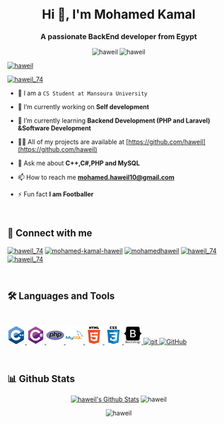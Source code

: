 <h1 align="center">Hi 👋, I'm Mohamed Kamal</h1>
<h3 align="center">A passionate BackEnd developer from Egypt</h3>

<p align="center"> <img src="https://komarev.com/ghpvc/?username=haweil&label=Profile%20views&color=0e75b6&style=flat" alt="haweil" /> 
		   <img src="https://img.shields.io/github/followers/haweil?label=Followers" alt="haweil" />
</p>

<p align="left"> <a href="https://github.com/ryo-ma/github-profile-trophy"><img src="https://github-profile-trophy.vercel.app/?username=haweil" alt="haweil" /></a> </p>

<p align="left"> <a href="https://twitter.com/haweil_74" target="blank"><img src="https://img.shields.io/twitter/follow/haweil_74?logo=twitter&style=for-the-badge" alt="haweil_74" /></a> </p>

- :school: I am a `CS Student at Mansoura University`
- 🔭 I’m currently working on **Self development**

- 🌱 I’m currently learning **Backend Development (PHP and Laravel) &Software Development**

- 👨‍💻 All of my projects are available at [https://github.com/haweil](https://github.com/haweil)

- 💬 Ask me about **C++,C#,PHP and MySQL**

- 📫 How to reach me **mohamed.haweil10@gmail.com**

- ⚡ Fun fact **I am Footballer**
<br>

## 📩 Connect with me
<p align="left">
<a href="https://twitter.com/haweil_74" target="blank"><img align="center" src="https://raw.githubusercontent.com/rahuldkjain/github-profile-readme-generator/master/src/images/icons/Social/twitter.svg" alt="haweil_74" height="30" width="40" /></a>
<a href="https://linkedin.com/in/mohamed-kamal-haweil" target="blank"><img align="center" src="https://raw.githubusercontent.com/rahuldkjain/github-profile-readme-generator/master/src/images/icons/Social/linked-in-alt.svg" alt="mohamed-kamal-haweil" height="30" width="40" /></a>
<a href="https://fb.com/mohamedhaweil" target="blank"><img align="center" src="https://raw.githubusercontent.com/rahuldkjain/github-profile-readme-generator/master/src/images/icons/Social/facebook.svg" alt="mohamedhaweil" height="30" width="40" /></a>
<a href="https://instagram.com/haweil_74" target="blank"><img align="center" src="https://raw.githubusercontent.com/rahuldkjain/github-profile-readme-generator/master/src/images/icons/Social/instagram.svg" alt="haweil_74" height="30" width="40" /></a>
<a href="https://codeforces.com/profile/haweil_74" target="blank"><img align="center" src="https://raw.githubusercontent.com/rahuldkjain/github-profile-readme-generator/master/src/images/icons/Social/codeforces.svg" alt="haweil_74" height="30" width="40" /></a>
</p>
<br>

##  🛠 Languages and Tools
<br>
<p align="left">
<a href="https://www.w3schools.com/cpp/" target="_blank" rel="noreferrer"> <img src="https://raw.githubusercontent.com/devicons/devicon/master/icons/cplusplus/cplusplus-original.svg" alt="cplusplus" width="40" height="40"/>
 </a>
<a href="https://www.w3schools.com/cs/" target="_blank" rel="noreferrer"> <img src="https://raw.githubusercontent.com/devicons/devicon/master/icons/csharp/csharp-original.svg" alt="csharp" width="40" height="40"/>
 </a> 
<a href="https://www.php.net" target="_blank" rel="noreferrer"> <img src="https://raw.githubusercontent.com/devicons/devicon/master/icons/php/php-original.svg" alt="php" width="40" height="40"/> 
</a> 
<a href="https://www.mysql.com/" target="_blank" rel="noreferrer"> <img src="https://raw.githubusercontent.com/devicons/devicon/master/icons/mysql/mysql-original-wordmark.svg" alt="mysql" width="40" height="40"/> </a> 
<a href="https://www.w3.org/html/" target="_blank" rel="noreferrer"> <img src="https://raw.githubusercontent.com/devicons/devicon/master/icons/html5/html5-original-wordmark.svg" alt="html5" width="40" height="40"/> </a>
<a href="https://www.w3schools.com/css/" target="_blank" rel="noreferrer"> <img src="https://raw.githubusercontent.com/devicons/devicon/master/icons/css3/css3-original-wordmark.svg" alt="css3" width="40" height="40"/> 
</a>
<a href="https://getbootstrap.com" target="_blank" rel="noreferrer"> <img src="https://raw.githubusercontent.com/devicons/devicon/master/icons/bootstrap/bootstrap-plain-wordmark.svg" alt="bootstrap" width="40" height="40"/>
 </a>
 <a href="https://git-scm.com/" target="_blank" rel="noreferrer"> <img src="https://www.vectorlogo.zone/logos/git-scm/git-scm-icon.svg" alt="git" width="40" height="40"/>
 </a>
<a href="https://github.com/" title="GitHub"><img src="https://img.shields.io/badge/github-%23121011.svg?style=for-the-badge&logo=github&logoColor=white" alt="GitHub">
</a> 
  </p>
<br> 

## 📊 Github Stats
 <p align="center">
    <a href="https://github.com/anuraghazra/github-readme-stats">
	    <img alt="haweil's Github Stats" src="https://github-readme-stats.vercel.app/api?username=haweil&show_icons=true&count_private=true&locale=en&theme=tokyonight&layout=compact" height="230px"/></a>
	  <img src="https://github-readme-stats.vercel.app/api/top-langs?username=haweil&langs_count=10&show_icons=true&locale=en&theme=tokyonight" alt="haweil" height="230px"/>
<br>
<p align="center"><img src="https://github-readme-streak-stats.herokuapp.com/?user=haweil&theme=tokyonight_duo" alt="haweil" /></p>
  <br>
